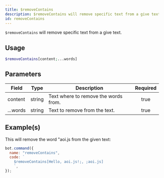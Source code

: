 ```yaml
---
title: $removeContains
description: $removeContains will remove specific text from a give text.
id: removeContains
---
```


`$removeContains` will remove specific text from a give text.

## Usage

```php
$removeContains[content;...words]
```

## Parameters

| Field    | Type   | Description                          | Required |
| -------- | ------ | ------------------------------------ | :------: |
| content  | string | Text where to remove the words from. |   true   |
| ...words | string | Text to remove from the text.        |   true   |

## Example(s)

This will remove the word "aoi.js from the given text:

```javascript
bot.command({
  name: "removeContains",
  code: `
    $removeContains[Hello, aoi.js!;, ;aoi.js]
    `,
});
```
